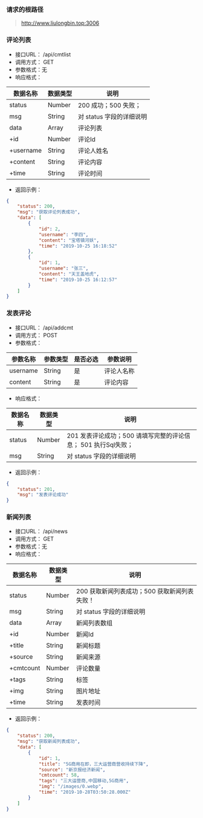 ### 请求的根路径

> http://www.liulongbin.top:3006





### 评论列表

+ 接口URL：  /api/cmtlist
+ 调用方式： GET
+ 参数格式：无
+ 响应格式：

| 数据名称  | 数据类型 | 说明                     |
| --------- | -------- | ------------------------ |
| status    | Number   | 200 成功；500 失败；     |
| msg       | String   | 对 status 字段的详细说明 |
| data      | Array    | 评论列表                 |
| +id       | Number   | 评论Id                   |
| +username | String   | 评论人姓名               |
| +content  | String   | 评论内容                 |
| +time     | String   | 评论时间                 |

+ 返回示例：

```json
{
    "status": 200,
    "msg": "获取评论列表成功",
    "data": [
        {
            "id": 2,
            "username": "李四",
            "content": "宝塔镇河妖",
            "time": "2019-10-25 16:18:52"
        },
        {
            "id": 1,
            "username": "张三",
            "content": "天王盖地虎",
            "time": "2019-10-25 16:12:57"
        }
    ]
}
```





### 发表评论

+ 接口URL：  /api/addcmt
+ 调用方式： POST
+ 参数格式：

| 参数名称 | 参数类型 | 是否必选 | 参数说明   |
| -------- | -------- | -------- | ---------- |
| username | String   | 是       | 评论人名称 |
| content  | String   | 是       | 评论内容   |

+ 响应格式：

| 数据名称 | 数据类型 | 说明                                                         |
| -------- | -------- | ------------------------------------------------------------ |
| status   | Number   | 201 发表评论成功；500 请填写完整的评论信息； 501 执行Sql失败； |
| msg      | String   | 对 status 字段的详细说明                                     |

+ 返回示例：

```json
{
    "status": 201,
    "msg": "发表评论成功"
}
```





### 新闻列表

+ 接口URL：  /api/news
+ 调用方式： GET
+ 参数格式：无
+ 响应格式：

| 数据名称  | 数据类型 | 说明                                         |
| --------- | -------- | -------------------------------------------- |
| status    | Number   | 200 获取新闻列表成功；500 获取新闻列表失败！ |
| msg       | String   | 对 status 字段的详细说明                     |
| data      | Array    | 新闻列表数组                                 |
| +id       | Number   | 新闻Id                                       |
| +title    | String   | 新闻标题                                     |
| +source   | String   | 新闻来源                                     |
| +cmtcount | Number   | 评论数量                                     |
| +tags     | String   | 标签                                         |
| +img      | String   | 图片地址                                     |
| +time     | String   | 发表时间                                     |

+ 返回示例：

```json
{
    "status": 200,
    "msg": "获取新闻列表成功",
    "data": [
        {
            "id": 1,
            "title": "5G商用在即，三大运营商营收持续下降",
            "source": "新京报经济新闻",
            "cmtcount": 58,
            "tags": "三大运营商,中国移动,5G商用",
            "img": "/images/0.webp",
            "time": "2019-10-28T03:50:28.000Z"
        }
    ]
}
```

